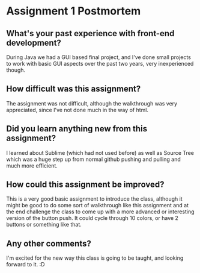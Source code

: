 # Assignment 1 Postmortem

## What's your past experience with front-end development?
  During Java we had a GUI based final project, and I've done small projects to work with basic GUI aspects over the past two years, very inexperienced though. 


## How difficult was this assignment?
The assignment was not difficult, although the walkthrough was very appreciated, since I've not done much in the way of html. 


## Did you learn anything new from this assignment?
I learned about Sublime (which had not used before) as well as Source Tree which was a huge step up from normal github pushing and pulling and much more efficient. 


## How could this assignment be improved?
This is a very good basic assignment to introduce the class, although it might be good to do some sort of walkthrough like this assignment and at the end challenge the class to come up with a more advanced or interesting version of the button push. It could cycle through 10 colors, or have 2 buttons or something like that. 


## Any other comments?
I'm excited for the new way this class is going to be taught, and looking forward to it. :D 
